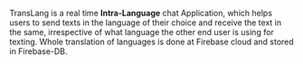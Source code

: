 TransLang is a real time **Intra-Language** chat Application, which helps users to send texts in the language of their choice and receive the text in the same, irrespective of what language the other end user is using for texting. 
Whole translation of languages is done at Firebase cloud and stored in Firebase-DB.
